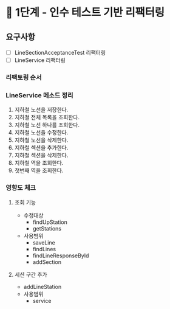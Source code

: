 

# 🚀 1단계 - 인수 테스트 기반 리팩터링

## 요구사항
- [ ] LineSectionAcceptanceTest 리팩터링
- [ ] LineService 리팩터링

### 리팩토링 순서 

### LineService 메소드 정리 
1. 지하철 노선을 저장한다.
2. 지하철 전체 목록을 조회한다. 
3. 지하철 노선 하나를 조회한다. 
4. 지하철 노선을 수정한다. 
5. 지하철 노선을 삭제한다.
6. 지하철 섹션을 추가한다.
7. 지하철 섹션을 삭제한다. 
8. 지하철 역을 조회한다. 
9. 첫번째 역을 조회한다. 

### 영향도 체크 

1. 조회 기능
   - 수정대상 
     - findUpStation
     - getStations
   - 사용범위 
     - saveLine 
     - findLines
     - findLineResponseById 
     - addSection

2. 세션 구간 추가 
   - addLineStation
   - 사용범위 
     - service
